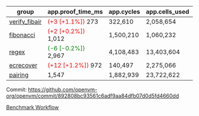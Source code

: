 | group | app.proof_time_ms | app.cycles | app.cells_used | leaf.proof_time_ms | leaf.cycles | leaf.cells_used |
| -- | -- | -- | -- | -- | -- | -- |
| [verify_fibair](https://github.com/openvm-org/openvm/blob/benchmark-results/benchmarks-pr/2118/verify_fibair-892808bc93561c6adf9aa84dfb07d0d5fd4660dd.md) |<span style='color: red'>(+3 [+1.1%])</span> 273 |  322,610 |  2,058,654 |- | - | - |
| [fibonacci](https://github.com/openvm-org/openvm/blob/benchmark-results/benchmarks-pr/2118/fibonacci-892808bc93561c6adf9aa84dfb07d0d5fd4660dd.md) |<span style='color: red'>(+2 [+0.2%])</span> 1,012 |  1,500,210 |  1,060,232 |- | - | - |
| [regex](https://github.com/openvm-org/openvm/blob/benchmark-results/benchmarks-pr/2118/regex-892808bc93561c6adf9aa84dfb07d0d5fd4660dd.md) |<span style='color: green'>(-6 [-0.2%])</span> 2,967 |  4,108,483 |  13,403,604 |- | - | - |
| [ecrecover](https://github.com/openvm-org/openvm/blob/benchmark-results/benchmarks-pr/2118/ecrecover-892808bc93561c6adf9aa84dfb07d0d5fd4660dd.md) |<span style='color: red'>(+12 [+1.2%])</span> 972 |  140,497 |  2,275,066 |- | - | - |
| [pairing](https://github.com/openvm-org/openvm/blob/benchmark-results/benchmarks-pr/2118/pairing-892808bc93561c6adf9aa84dfb07d0d5fd4660dd.md) | 1,547 |  1,882,939 |  23,722,622 |- | - | - |


Commit: https://github.com/openvm-org/openvm/commit/892808bc93561c6adf9aa84dfb07d0d5fd4660dd

[Benchmark Workflow](https://github.com/openvm-org/openvm/actions/runs/17415617941)
